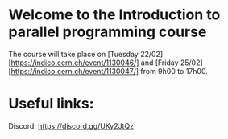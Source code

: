# Welcome to the Introduction to parallel programming course

The course will take place on [Tuesday 22/02][https://indico.cern.ch/event/1130046/] and [Friday 25/02][https://indico.cern.ch/event/1130047/] from 9h00 to 17h00.

# Useful links: 
Discord: https://discord.gg/UKy2JtQz 

